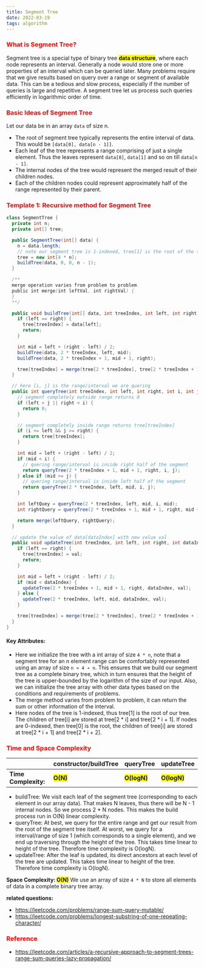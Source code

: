```yaml
---
title: Segment Tree
date: 2022-03-19
tags: algorithm
---
```


### <span style="color:red">What is Segment Tree?</span>

Segment tree is a special type of binary tree <span style="background-color:yellow">**data structure**</span>, where each node represents an interval. Generally a node would store one or more properties of an interval which can be queried later. Many problems require that we give results based on query over a range or segment of available data. This can be a tedious and slow process, especially if the number of queries is large and repetitive. A segment tree let us process such queries efficiently in logarithmic order of time.

### <span style="color:red">Basic Ideas of Segment Tree</span>

Let our data be in an array `data` of size n.

- The root of segment tree typically represents the entire interval of data. This would be `[data[0], data[n - 1]]`.
- Each leaf of the tree represents a range comprising of just a single element. Thus the leaves represent `data[0]`, `data[1]` and so on till `data[n - 1]`.
- The internal nodes of the tree would represent the merged result of their children nodes.
- Each of the children nodes could represent approximately half of the range represented by their parent.

### <span style="color:red">Template 1: Recursive method for Segment Tree</span>

```java
class SegmentTree {
  private int n;
  private int[] tree;

  public SegmentTree(int[] data) {
    n = data.length;
    // note our segment tree is 1-indexed, tree[1] is the root of the tree
    tree = new int[4 * n];
    buildTree(data, 0, 0, n - 1);
  }

  /**
  merge operation varies from problem to problem.
  public int merge(int leftVal, int rightVal) {
  }
  **/

  public void buildTree(int[] data, int treeIndex, int left, int right) {
    if (left == right) {
      tree[treeIndex] = data[left];
      return;
    }

    int mid = left + (right - left) / 2;
    buildTree(data, 2 * treeIndex, left, mid);
    buildTree(data, 2 * treeIndex + 1, mid + 1, right);

    tree[treeIndex] = merge(tree[2 * treeIndex], tree[2 * treeIndex + 1]);
  }

  // here [i, j] is the range/interval we are quering
  public int queryTree(int treeIndex, int left, int right, int i, int j) {
    // segment completely outside range returns 0
    if (left > j || right < i) {
      return 0;
    }

    // segment completely inside range returns tree[treeIndex]
    if (i <= left && j >= right) {
      return tree[treeIndex];
    }

    int mid = left + (right - left) / 2;
    if (mid < i) {
      // quering range/interval is inside right half of the segment
      return queryTree(2 * treeIndex + 1, mid + 1, right, i, j);
    } else if (mid >= j) {
      // quering range/interval is inside left half of the segment
      return queryTree(2 * treeIndex, left, mid, i, j);
    }

    int leftQuey = queryTree(2 * treeIndex, left, mid, i, mid);
    int rightQuery = queryTree(2 * treeIndex + 1, mid + 1, right, mid + 1, j);

    return merge(leftQuery, rightQuery);
  }

  // update the value of data[dataIndex] with new value val
  public void updateTree(int treeIndex, int left, int right, int dataIndex, int val) {
    if (left == right) {
      tree[treeIndex] = val;
      return;
    }

    int mid = left + (right - left) / 2;
    if (mid < dataIndex) {
      updateTree(2 * treeIndex + 1, mid + 1, right, dataIndex, val);
    } else {
      updateTree(2 * treeIndex, left, mid, dataIndex, val);
    }

    tree[treeIndex] = merge(tree[2 * treeIndex], tree[2 * treeIndex + 1]);
  }
}
```

#### Key Attributes:

- Here we initialize the tree with a int array of size `4 * n`, note that a segment tree for an n element range can be comfortably represented using an array of size `n ≈ 4 ∗ n`. This ensures that we build our segment tree as a complete binary tree, which in turn ensures that the height of the tree is upper-bounded by the logarithm of the size of our input. Also, we can initialize the tree array with other data types based on the conditions and requirements of problems.
- The merge method varies from problem to problem, it can return the sum or other information of the interval.
- Here nodes of the tree is 1-indexed, thus tree[1] is the root of our tree. The children of tree[i] are stored at tree[2 * i] and tree[2 * i + 1]. If nodes are 0-indexed, then tree[0] is the root, the children of tree[i] are stored at tree[2 * i + 1] and tree[2 * i + 2].

### <span style="color:red">Time and Space Complexity</span>

|                      | constructor/buildTree                                 | queryTree                                                | updateTree                                               |
| -------------------- | ----------------------------------------------------- | -------------------------------------------------------- | -------------------------------------------------------- |
| **Time Complexity:** | <span style="background-color:yellow">**O(N)**</span> | <span style="background-color:yellow">**O(logN)**</span> | <span style="background-color:yellow">**O(logN)**</span> |

- buildTree: We visit each leaf of the segment tree (corresponding to each element in our array data). That makes N leaves, thus there will be N - 1 internal nodes. So we process 2 \* N nodes. This makes the build process run in O(N) linear complexity.
- queryTree: At best, we query for the entire range and get our result from the root of the segment tree itself. At worst, we query for a interval/range of size 1 (which corresponds to a single element), and we end up traversing through the height of the tree. This takes time linear to height of the tree. Therefore time complexity is O(logN).
- updateTree: After the leaf is updated, its direct ancestors at each level of the tree are updated. This takes time linear to height of the tree. Therefore time complexity is O(logN).

**Space Complexity: <span style="background-color:yellow">O(N)</span>**
We use an array of size `4 * N` to store all elements of data in a complete binary tree array.

**related questions:**

- https://leetcode.com/problems/range-sum-query-mutable/
- https://leetcode.com/problems/longest-substring-of-one-repeating-character/

### <span style="color:red">Reference</span>

- https://leetcode.com/articles/a-recursive-approach-to-segment-trees-range-sum-queries-lazy-propagation/
